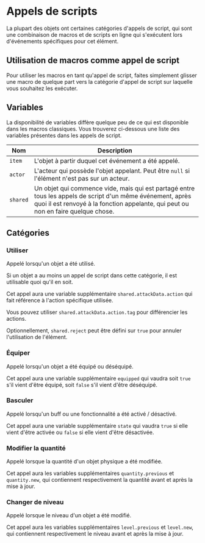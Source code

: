 # Appels de scripts

La plupart des objets ont certaines catégories d'appels de script, qui sont une combinaison de macros et de scripts en
ligne qui s'exécutent lors d'événements spécifiques pour cet élément.

## Utilisation de macros comme appel de script

Pour utiliser les macros en tant qu'appel de script, faites simplement glisser une macro de quelque part vers la
catégorie d'appel de script sur laquelle vous souhaitez les exécuter.

## Variables

La disponibilité de variables diffère quelque peu de ce qui est disponible dans les macros classiques.
Vous trouverez ci-dessous une liste des variables présentes dans les appels de script.

| Nom      | Description                                                                                                                                                                                      |
| -------- | ------------------------------------------------------------------------------------------------------------------------------------------------------------------------------------------------ |
| `item`   | L'objet à partir duquel cet événement a été appelé.                                                                                                                                              |
| `actor`  | L'acteur qui possède l'objet appelant. Peut être `null` si l'élément n'est pas sur un acteur.                                                                                                    |
| `shared` | Un objet qui commence vide, mais qui est partagé entre tous les appels de script d'un même événement, après quoi il est renvoyé à la fonction appelante, qui peut ou non en faire quelque chose. |

## Catégories

### Utiliser

Appelé lorsqu'un objet a été utilisé.

Si un objet a au moins un appel de script dans cette catégorie, il est utilisable quoi qu'il en soit.

Cet appel aura une variable supplémentaire `shared.attackData.action` qui fait référence à l'action spécifique utilisée.

Vous pouvez utiliser `shared.attackData.action.tag` pour différencier les actions.

Optionnellement, `shared.reject` peut être défini sur `true` pour annuler l'utilisation de l'élément.

### Équiper

Appelé lorsqu'un objet a été équipé ou déséquipé.

Cet appel aura une variable supplémentaire `equipped` qui vaudra soit `true` s'il vient d'être équipé, soit `false` s'il
vient d'être déséquipé.

### Basculer

Appelé lorsqu'un buff ou une fonctionnalité a été activé / désactivé.

Cet appel aura une variable supplémentaire `state` qui vaudra `true` si elle vient d'être activée ou `false` si elle
vient d'être désactivée.

### Modifier la quantité

Appelé lorsque la quantité d'un objet physique a été modifiée.

Cet appel aura les variables supplémentaires `quantity.previous` et `quantity.new`, qui contiennent respectivement la
quantité avant et après la mise à jour.

### Changer de niveau

Appelé lorsque le niveau d'un objet a été modifié.

Cet appel aura les variables supplémentaires `level.previous` et `level.new`, qui contiennent respectivement le niveau
avant et après la mise à jour.
